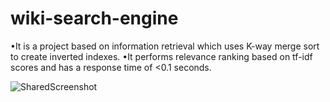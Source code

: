 # wiki-search-engine
•It is a project based on information retrieval which uses K-way merge
sort to create inverted indexes.
•It performs relevance ranking based on tf-idf scores and has a response
time of <0.1 seconds.

![SharedScreenshot](https://user-images.githubusercontent.com/46651027/98944998-e87e5100-2517-11eb-9fe6-83fd4cff104f.jpg)
